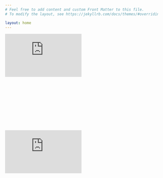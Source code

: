 ```yaml
---
# Feel free to add content and custom Front Matter to this file.
# To modify the layout, see https://jekyllrb.com/docs/themes/#overriding-theme-defaults

layout: home
---
```


<style>
/* .video-container { position: relative; padding-bottom: 56.25%; padding-top: 30px; height: 0; overflow: hidden; } */

/* .video-container iframe, .video-container object, .video-container embed { position: absolute; top: 0; left: 0; width: 100%; height: 100%; } */

.video-container {
    overflow: hidden;
    position: relative;
    width:100%;
}

.video-container::after {
    padding-top: 56.25%;
    display: block;
    content: '';
}

.video-container iframe {
    position: absolute;
    top: 0;
    left: 0;
    width: 50%;
    height: 50%;
}
</style>


<div class="video-container"><iframe src="https://www.youtube-nocookie.com/embed/cUKilzvWpIc?start=1" title="YouTube video player" frameborder="0" allow="accelerometer; autoplay; clipboard-write; encrypted-media; gyroscope; picture-in-picture" allowfullscreen></iframe></div>

<br>
<br>

<div class="video-container"><iframe src="https://www.youtube-nocookie.com/embed/fOcU25DgoX0?start=1" title="YouTube video player" frameborder="0" allow="accelerometer; autoplay; clipboard-write; encrypted-media; gyroscope; picture-in-picture" allowfullscreen></iframe></div>
